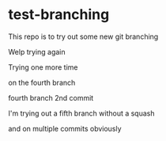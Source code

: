 # test-branching

This repo is to try out some new git branching

Welp trying again

Trying one more time

on the fourth branch

fourth branch 2nd commit

I'm trying out a fifth branch without a squash

and on multiple commits obviously